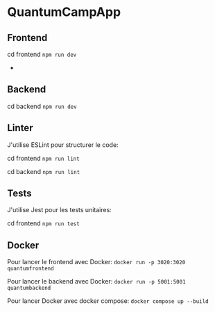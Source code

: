 # QuantumCampApp

## Frontend

cd frontend
`npm run dev`

-

## Backend

cd backend
`npm run dev`

## Linter

J'utilise ESLint pour structurer le code:

cd frontend
`npm run lint`

cd backend
`npm run lint`

## Tests

J'utilise Jest pour les tests unitaires:

cd frontend
`npm run test`

## Docker

Pour lancer le frontend avec Docker:
`docker run -p 3020:3020 quantumfrontend`

Pour lancer le backend avec Docker:
`docker run -p 5001:5001 quantumbackend`

Pour lancer Docker avec docker compose:
`docker compose up --build`
